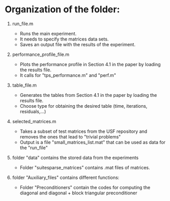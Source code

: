# Organization of the folder:

1. run_file.m 

	- Runs the main experiment.
	- It needs to specify the matrices data sets.
	- Saves an output file with the results of the experiment.

2. performance_profile_file.m

	- Plots the performance profile in Section 4.1 in the paper by loading the results file.
	- It calls for "tps_performance.m" and "perf.m"

3. table_file.m
	
	- Generates the tables from Section 4.1 in the paper by loading the results file.
	- Choose type for obtaining the desired table (time, iterations, residuals,...)

4. selected_matrices.m
	
	- Takes a subset of test matrices from the USF repository
	  and removes the ones that lead to "trivial problems"
	- Output is a file "small_matrices_list.mat" that can be used as data for the "run_file"

5. folder "data" contains the stored data from the experiments
	 
	- Folder "suitesparse_matrices" contains .mat files of matrices.

6. folder "Auxiliary_files" contains different functions:

	- Folder "Preconditioners" contain the codes for computing the diagonal and diagonal + block triangular preconditioner
